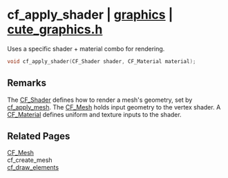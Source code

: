 # cf_apply_shader | [graphics](https://github.com/RandyGaul/cute_framework/blob/master/docs/graphics/README.md) | [cute_graphics.h](https://github.com/RandyGaul/cute_framework/blob/master/include/cute_graphics.h)

Uses a specific shader + material combo for rendering.

```cpp
void cf_apply_shader(CF_Shader shader, CF_Material material);
```

## Remarks

The [CF_Shader](https://github.com/RandyGaul/cute_framework/blob/master/docs/graphics/cf_shader.md) defines how to render a mesh's geometry, set by [cf_apply_mesh](https://github.com/RandyGaul/cute_framework/blob/master/docs/graphics/cf_apply_mesh.md). The [CF_Mesh](https://github.com/RandyGaul/cute_framework/blob/master/docs/graphics/cf_mesh.md) holds input geometry to the
vertex shader. A [CF_Material](https://github.com/RandyGaul/cute_framework/blob/master/docs/graphics/cf_material.md) defines uniform and texture inputs to the shader.

## Related Pages

[CF_Mesh](https://github.com/RandyGaul/cute_framework/blob/master/docs/graphics/cf_mesh.md)  
cf_create_mesh  
[cf_draw_elements](https://github.com/RandyGaul/cute_framework/blob/master/docs/graphics/cf_draw_elements.md)  

